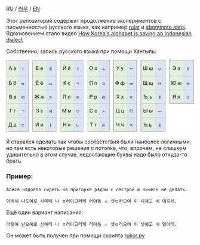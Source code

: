 RU / [러우](https://github.com/dobrosketchkun/rukor/blob/main/README_KR.md) / [EN](https://github.com/dobrosketchkun/rukor/blob/main/README_EN.md)


Этот репозиторий содержит продолжение экспериментов с письменностью русского языка, как например [rulat](https://github.com/dobrosketchkun/rulatwiki) и [abominoto sans](https://github.com/dobrosketchkun/Abominoto-Sans). Вдохновением стало видео [How Korea's alphabet is saving an Indonesian dialect](https://www.youtube.com/watch?v=0dtTBDEXVYY)

Собственно, запись русского языка при помощи Хангыль:

![alt text](table.jpg "Title")

Я старался сделать так чтобы соответствия были наиболее логичными, но там есть некоторые решения с потолка, что, впрочем, не слишком удивительно в этом случае, недостающие буквы надо было откуда-то брать.

### Пример:

```Алисе надоело сидеть на пригорке рядом с сестрой и ничего не делать. ```

```아리세 나도여로 시데테 나 ㅍ러이고러케 러야돔 ㅅ 솃ㅌ러오여 이 니쳬고 녜 뎨로테.```

Ещё один вариант написания:

```아릿예 낟오예로 싣예테 나 ㅍ러이고러켸 러야돔 ㅅ 솃ㅌ러오여 이 닟예고 녜 뎰아테.```

Он может быть получен при помощи скрипта [rukor.py](https://github.com/dobrosketchkun/rukor/blob/main/rukor.py)
